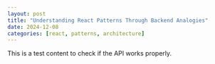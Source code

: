 ```yaml
---
layout: post
title: "Understanding React Patterns Through Backend Analogies"
date: 2024-12-08
categories: [react, patterns, architecture]
---
```


This is a test content to check if the API works properly.